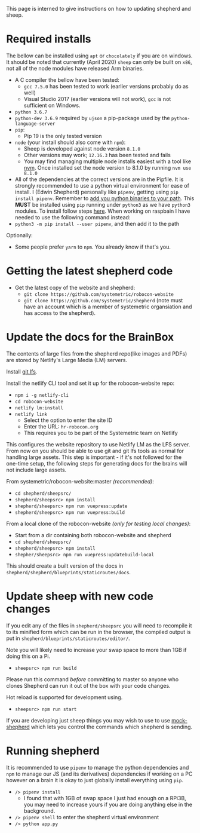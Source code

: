 This page is interned to give instructions on how to updating shepherd and sheep.

# Required installs

The bellow can be installed using `apt` or `chocolately` if you are on windows. It should be noted that currently (April 2020) `sheep` can only be built on `x86`, not all of the node modules have released Arm binaries.
 * A C compiler the bellow have been tested:
      * `gcc 7.5.0` has been tested to work (earlier versions probably do as well)
      * Visual Studio 2017 (earlier versions will not work), `gcc` is not sufficient on Windows.
 * `python 3.6.7`
 * `python-dev 3.6.9` required by `ujson` a pip-package used by the `python-language-server`
 * `pip`:
     * Pip 19 is the only tested version
 * `node` (your install should also come with `npm`):
     * Sheep is developed against node version `8.1.0`
     * Other versions may work; `12.16.3` has been tested and fails
     * You may find managing multiple node installs easiest with a tool like [nvm](https://github.com/nvm-sh/nvm). Once installed set the node version to 8.1.0 by running `nvm use 8.1.0`
 * All of the dependencies at the correct versions are in the Pipfile. It is strongly recommended to use a python virtual environment for ease of install. I (Edwin Shepherd) personally like `pipenv`, getting using `pip install pipenv`. Remember to [add you python binaries to your path](https://stackoverflow.com/a/47111756/5006710). This **MUST** be installed using `pip` running under `python3` as we have `python3` modules. To install follow steps [here](https://pipenv-fork.readthedocs.io/en/latest/install.html). When working on raspbain I have needed to use the following command instead:
 *  `python3 -m pip install --user pipenv`, and then add it to the path

Optionally: 
 * Some people prefer `yarn` to `npm`. You already know if that's you.

# Getting the latest shepherd code

* Get the latest copy of the website and shepherd:
    * `git clone https://github.com/systemetric/robocon-website`
    * `git clone https://github.com/systemetric/shepherd` (note must have an account which is a member of systemetric organsiation and has access to the shepherd). 

# Update the docs for the BrainBox

The contents of large files from the shepherd repo(like images and PDFs) are stored by Netlify's Large Media (LM) servers. <br>

Install [git lfs](https://git-lfs.github.com/). 

Install the netlify CLI tool and set it up for the robocon-website repo:
* `npm i -g netlify-cli`
* `cd robocon-website`
* `netlify lm:install`
* `netlify link`
    * Select the option to enter the site ID
    * Enter the URL: `hr-robocon.org`
    * This requires you to be part of the Systemetric team on Netlify

This configures the website repository to use Netlify LM as the LFS server. From now on you should be able to use git and git lfs tools as normal for handling large assets. This step is important - if it's not followed for the one-time setup, the following steps for generating docs for the brains will not include large assets. 

From systemetric/robocon-website:master *(recommended)*: 
* `cd shepherd/sheepsrc/`
* `shepherd/sheepsrc> npm install`
* `shepherd/sheepsrc> npm run vuepress:update`
* `shepherd/sheepsrc> npm run vuepress:build`

From a local clone of the robocon-website *(only for testing local changes)*:
* Start from a dir containing both robocon-website and shepherd
* `cd shepherd/sheepsrc/`
* `shepherd/sheepsrc> npm install`
* `shepher/sheepsrc> npm run vuepress:updatebuild-local`

This should create a built version of the docs in `shepherd/shepherd/blueprints/staticroutes/docs`.

# Update sheep with new code changes

If you edit any of the files in `shepherd/sheepsrc` you will need to recompile it to its minified form which can be run in the browser, the compiled output is put in `shepherd/blueprints/staticroutes/editor/`.

Note you will likely need to increase your swap space to more than 1GB if doing this on a Pi.

 * `sheepsrc> npm run build`

Please run this command *before* committing to master so anyone who clones Shepherd can run it out of the box with your code changes.

Hot reload is supported for development using.

 * `sheepsrc> npm run start`

If you are developing just sheep things you may wish to use to use [mock-shepherd](https://github.com/systemetric/mock-shepherd) which lets you control the commands which shepherd is sending.


# Running shepherd

It is recommended to use `pipenv` to manage the python dependencies and `npm` to manage our JS (and its derivatives) dependencies if working on a PC however on a brain it is okay to just globally install everything using `pip`.

* `/> pipenv install`
     * I found that with 1GB of swap space I just had enough on a RPi3B, you may need to increase yours if you are doing anything else in the background.
* `/> pipenv shell` to enter the shepherd virtual environment
* `/> python app.py`
